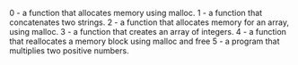 0 - a function that allocates memory using malloc.
1 -  a function that concatenates two strings.
2 - a function that allocates memory for an array, using malloc.
3 - a function that creates an array of integers.
4 - a function that reallocates a memory block using malloc and free
5 - a program that multiplies two positive numbers.
